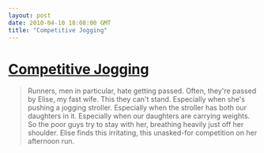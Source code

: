 ```yaml
---
layout: post
date: 2010-04-10 18:08:00 GMT
title: "Competitive Jogging"
---
```

# [Competitive Jogging](http://www.runnersworld.com/article/1,7124,s6-243-297--13462-0,00.html)

> Runners, men in particular, hate getting passed. Often, they're passed by Elise, my fast wife. This they can't stand. Especially when she's pushing a jogging stroller. Especially when the stroller has both our daughters in it. Especially when our daughters are carrying weights. So the poor guys try to stay with her, breathing heavily just off her shoulder. Elise finds this irritating, this unasked-for competition on her afternoon run.
